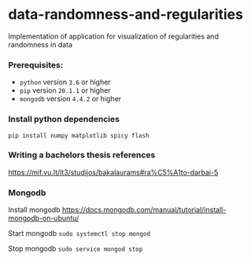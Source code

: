 # data-randomness-and-regularities
Implementation of application for visualization of regularities and randomness in data

### Prerequisites:

* `python` version `3.6` or higher
* `pip` version `20.1.1` or higher
* `mongodb` version `4.4.2` or higher


### Install python dependencies
```
pip install numpy matplotlib spicy flash
```

### Writing a bachelors thesis references
https://mif.vu.lt/lt3/studijos/bakalaurams#ra%C5%A1to-darbai-5
### Mongodb

Install mongodb
https://docs.mongodb.com/manual/tutorial/install-mongodb-on-ubuntu/

Start mongodb
`sudo systemctl stop mongod`

Stop mongodb
`sudo service mongod stop`